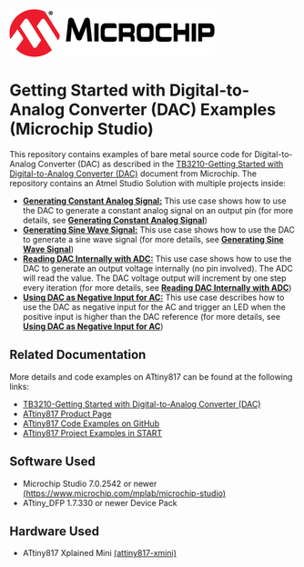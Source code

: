 <!-- Please do not change this logo with link -->
[![MCHP](images/microchip.png)](https://www.microchip.com)

# Getting Started with Digital-to-Analog Converter (DAC) Examples (Microchip Studio)

  This repository contains examples of bare metal source code for Digital-to-Analog Converter (DAC) as described in the [TB3210-Getting Started with Digital-to-Analog Converter (DAC)](http://ww1.microchip.com/downloads/en/Appnotes/TB3210-Getting-Started-with-DAC-DS-90003210.pdf) document from Microchip. The repository contains an Atmel Studio Solution with multiple projects inside:

* [<strong>Generating Constant Analog Signal:</strong>](Generating_Constant_Analog_Signal) This use case shows how to use  the DAC to generate a constant analog signal on an output pin (for more details, see [<strong>Generating Constant Analog Signal</strong>](Generating_Constant_Analog_Signal))
* [<strong>Generating Sine Wave Signal:</strong>](Generating_Sine_Wave_Signal) This use case shows how to use the DAC to generate a sine wave signal (for more details, see [<strong>Generating Sine Wave Signal</strong>](Generating_Sine_Wave_Signal))
* [<strong>Reading DAC Internally with ADC:</strong>](Reading_DAC_Internally_with_ADC) This use case shows how to use the DAC to generate an output voltage internally (no pin involved). The ADC will read the value. The DAC voltage output will increment by one step every iteration (for more details, see [<strong>Reading DAC Internally with ADC</strong>](Reading_DAC_Internally_with_ADC))
* [<strong>Using DAC as Negative Input for AC:</strong>](Using_DAC_as_Negative_Input_for_AC) This use case describes how to use the DAC as negative input for the AC and trigger an LED when the positive input is higher than the DAC reference (for more details, see [<strong>Using DAC as Negative Input for AC</strong>](Using_DAC_as_Negative_Input_for_AC))

## Related Documentation
More details and code examples on ATtiny817 can be found at the following links:
- [TB3210-Getting Started with Digital-to-Analog Converter (DAC)](http://ww1.microchip.com/downloads/en/Appnotes/TB3210-Getting-Started-with-DAC-DS-90003210.pdf)
- [ATtiny817 Product Page](https://www.microchip.com/wwwproducts/en/ATTINY817)
- [ATtiny817 Code Examples on GitHub](https://github.com/microchip-pic-avr-examples?q=attiny817)
- [ATtiny817 Project Examples in START](https://start.atmel.com/#examples/ATTINY817XplainedMini)


## Software Used
- Microchip Studio 7.0.2542 or newer [(https://www.microchip.com/mplab/microchip-studio)](https://www.microchip.com/mplab/microchip-studio)
- ATtiny_DFP 1.7.330 or newer Device Pack


## Hardware Used
- ATtiny817 Xplained Mini [(attiny817-xmini)](https://www.microchip.com/developmenttools/ProductDetails/attiny817-xmini)
